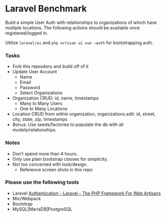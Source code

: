 # Laravel Benchmark
Build a simple User Auth with relationships to organizations of which have multiple locations. 
The following actions should be available once registered/logged in.

Utilize `laravel/ui` and `php artisan ui vue —auth`  for bootstrapping auth.

### Tasks
- Fork this repository and build off of it
- Update User Account
    - Name
    - Email
    - Password
    - Select Organizations
- Organization CRUD: id, name, timestamps
    - Many to Many Users
    - One to Many Locations
- Location CRUD from within organization, organizations.edit: id, street, city, state, zip, timestamps
- Bonus: Use seeds/factories to populate the db with all models/relationships.

### Notes
- Don’t spend more than 4 hours.
- Only use plain bootstrap classes for simplicity.
- Not too concerned with look/design. 
    - Reference screen shots in this repo

### Please use the following tools
- Laravel [Authentication - Laravel - The PHP Framework For Web Artisans](https://laravel.com/docs/6.x/authentication)
- Mix/Webpack
- Bootstrap
- MySQL|MariaDB|PostgreSQL